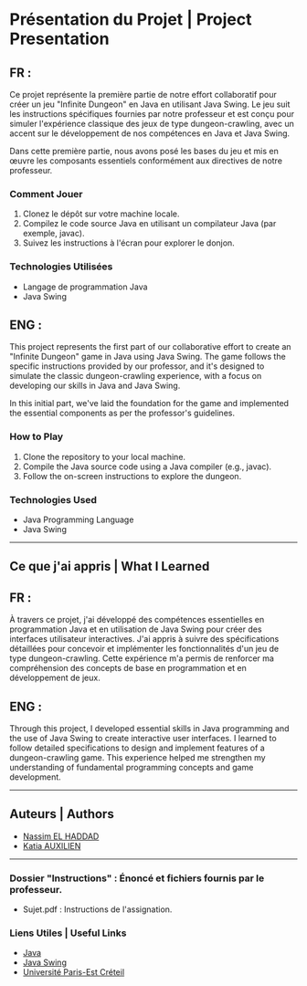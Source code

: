 # Présentation du Projet | Project Presentation

## FR : 

Ce projet représente la première partie de notre effort collaboratif pour créer un jeu "Infinite Dungeon" en Java en utilisant Java Swing. Le jeu suit les instructions spécifiques fournies par notre professeur et est conçu pour simuler l'expérience classique des jeux de type dungeon-crawling, avec un accent sur le développement de nos compétences en Java et Java Swing.

Dans cette première partie, nous avons posé les bases du jeu et mis en œuvre les composants essentiels conformément aux directives de notre professeur.

### Comment Jouer 

1. Clonez le dépôt sur votre machine locale.
2. Compilez le code source Java en utilisant un compilateur Java (par exemple, javac).
3. Suivez les instructions à l'écran pour explorer le donjon.

### Technologies Utilisées

- Langage de programmation Java
- Java Swing

## ENG :

This project represents the first part of our collaborative effort to create an "Infinite Dungeon" game in Java using Java Swing. The game follows the specific instructions provided by our professor, and it's designed to simulate the classic dungeon-crawling experience, with a focus on developing our skills in Java and Java Swing.

In this initial part, we've laid the foundation for the game and implemented the essential components as per the professor's guidelines.

### How to Play 

1. Clone the repository to your local machine.
2. Compile the Java source code using a Java compiler (e.g., javac).
3. Follow the on-screen instructions to explore the dungeon.

### Technologies Used

- Java Programming Language
- Java Swing

---

## Ce que j'ai appris | What I Learned

## FR :

À travers ce projet, j'ai développé des compétences essentielles en programmation Java et en utilisation de Java Swing pour créer des interfaces utilisateur interactives. J'ai appris à suivre des spécifications détaillées pour concevoir et implémenter les fonctionnalités d'un jeu de type dungeon-crawling. Cette expérience m'a permis de renforcer ma compréhension des concepts de base en programmation et en développement de jeux.

## ENG :

Through this project, I developed essential skills in Java programming and the use of Java Swing to create interactive user interfaces. I learned to follow detailed specifications to design and implement features of a dungeon-crawling game. This experience helped me strengthen my understanding of fundamental programming concepts and game development.

---

## Auteurs | Authors

- [Nassim EL HADDAD](https://github.com/YourGitHubProfile)
- [Katia AUXILIEN](https://www.linkedin.com/in/katia-auxilien/)

---

### Dossier "Instructions" : Énoncé et fichiers fournis par le professeur.

- Sujet.pdf : Instructions de l'assignation.

### Liens Utiles | Useful Links

- [Java](https://www.java.com/)
- [Java Swing](https://docs.oracle.com/javase/tutorial/uiswing/)
- [Université Paris-Est Créteil](https://www.u-pec.fr/)
